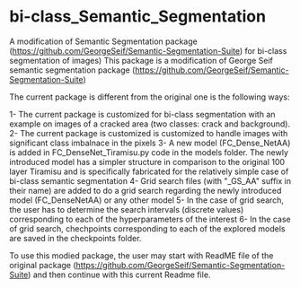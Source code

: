 # bi-class_Semantic_Segmentation
A modification of Semantic Segmentation package (https://github.com/GeorgeSeif/Semantic-Segmentation-Suite) for bi-class segmentation of images)
This package is a modification of George Seif semantic segmentation package (https://github.com/GeorgeSeif/Semantic-Segmentation-Suite)

The current package is different from the original one is the following ways: 

1- The current package is customized for bi-class segmentation with an example on images of a cracked area (two classes: crack and background). 
2- The current package is customized is customized to handle images with significant class imbalnace in the pixels 
3- A new model (FC_Dense_NetAA) is added in FC_DenseNet_Tiramisu.py code in the models folder. The newly introduced model has a simpler structure
in comparison to the original 100 layer Tiramisu and is specifically fabricated for the relatively simple case of bi-class semantic segmentation
4- Grid search files (with "_GS_AA" suffix in their name) are added to do a grid search regarding the newly introduced model (FC_DenseNetAA) or any other model
5- In the case of grid search, the user has to determine the search intervals (discrete values) corresponding to each of the hyperparameters of the interest
6- In the case of grid search, chechpoints corresponding to each of the explored models are saved in the checkpoints folder.


To use this modied package, the user may start with ReadME file of the original package (https://github.com/GeorgeSeif/Semantic-Segmentation-Suite) and then continue with this current Readme file.
